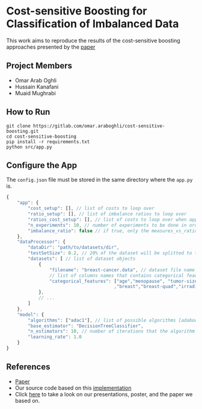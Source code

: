 # Cost-sensitive Boosting for Classification of Imbalanced Data
This work aims to reproduce the results of the cost-sensitive boosting approaches presented by the [paper](https://sci2s.ugr.es/keel/pdf/specific/articulo/sun2007a.pdf)

## Project Members
* Omar Arab Oghli
* Hussain Kanafani
* Muaid Mughrabi

## How to Run
```
git clone https://gitlab.com/omar.araboghli/cost-sensitive-boosting.git
cd cost-sensitive-boosting
pip install -r requirements.txt
python src/app.py
```

## Configure the App
The `config.json` file must be stored in the same directory where the `app.py` is. 


```javascript
{
    "app": {
        "cost_setup": [], // list of costs to loop over
        "ratio_setup": [], // list of imbalance ratios to loop over
        "ratios_cost_setup": [], // list of costs to loop over when app mode is imbalance_ratio
        "n_experiments": 10, // number of experiments to be done in order to compute the average of the computed measures
        "imbalance_ratio": false // if true, only the measures_vs_ratios will be computed and stored. Otherwise, measures_vs_costs and weights_vs_iterations will be computed and stored
    },
    "dataProcessor": {
        "dataDir": "path/to/datasets/dir",
        "testSetSize": 0.2, // 20% of the dataset will be splitted to test set
        "datasets": [ // list of dataset objects
            {
                "filename": "breast-cancer.data", // dataset file name
                // list of columns names that contains categorical feautures
                "categorical_features": ["age","menopause", "tumor-size","inv-nodes","node-caps","deg-malig"
                                        ,"breast","breast-quad","irradiat"]
            },
            // ...
        ]
    },
    "model": {
        "algorithms": ["adac1"], // list of possible algorithms [adaboost, adac1, adac2, adac3, adacost]
        "base_estimator": "DecisionTreeClassifier",
        "n_estimators": 10, // number of iterations that the algorithm has to do
        "learning_rate": 1.0
    }
}
```

## References
* [Paper](https://sci2s.ugr.es/keel/pdf/specific/articulo/sun2007a.pdf)
* Our source code based on this [implementation](https://github.com/gkapatai/MaatPy)
* Click [here](https://gitlab.com/omar.araboghli/cost-sensitive-boosting/-/tree/master/documents) to take a look on our presentations, poster, and the paper we based on.
